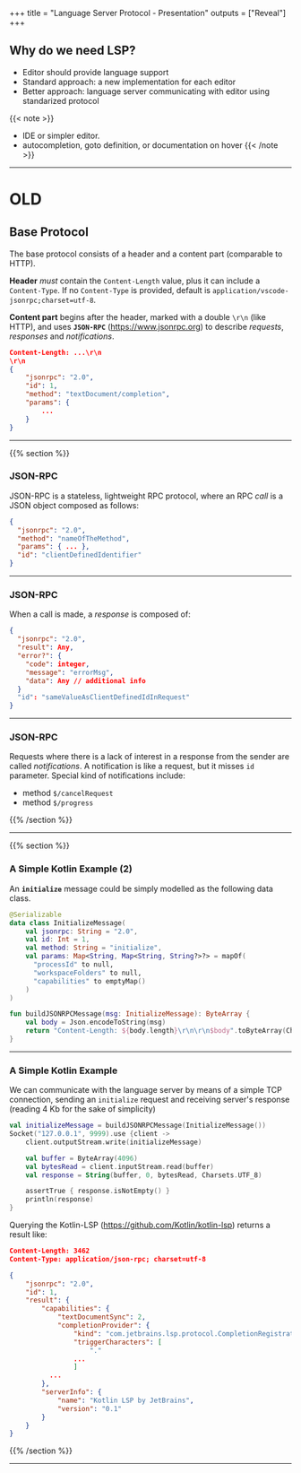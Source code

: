 +++
title = "Language Server Protocol - Presentation"
outputs = ["Reveal"]
+++
## Why do we need LSP?

* Editor should provide language support
* Standard approach: a new implementation for each editor
* Better approach: language server communicating with editor using standarized protocol

{{< note >}}
* IDE or simpler editor.
* autocompletion, goto definition, or documentation on hover
{{< /note >}}

---
# OLD

## Base Protocol

The base protocol consists of a header and a content part (comparable to HTTP).

**Header** *must* contain the `Content-Length` value, plus it can include a `Content-Type`.
If no `Content-Type` is provided, default is `application/vscode-jsonrpc;charset=utf-8`.

**Content part** begins after the header, marked with a double `\r\n` (like HTTP), and uses **`JSON-RPC`** (https://www.jsonrpc.org)
to describe *requests*, *responses* and *notifications*.

```json
Content-Length: ...\r\n
\r\n
{
	"jsonrpc": "2.0",
	"id": 1,
	"method": "textDocument/completion",
	"params": {
		...
	}
}
```


---
{{% section %}}

### JSON-RPC

JSON-RPC is a stateless, lightweight RPC protocol, where an RPC *call* is a JSON object composed as follows:

```json
{
  "jsonrpc": "2.0",
  "method": "nameOfTheMethod",
  "params": { ... },
  "id": "clientDefinedIdentifier"
}
```

---

### JSON-RPC

When a call is made, a *response* is composed of:
```json
{
  "jsonrpc": "2.0",
  "result": Any,
  "error?": {
    "code": integer,
    "message": "errorMsg",
    "data": Any // additional info
  }
  "id": "sameValueAsClientDefinedIdInRequest"
}
```

---

### JSON-RPC

Requests where there is a lack of interest in a response from the sender are called *notifications*. A notification is like a request, but it misses `id` parameter. Special kind of notifications include:

- method `$/cancelRequest`
- method `$/progress`

{{% /section %}}

---

{{% section %}}

### A Simple Kotlin Example (2)

An **`initialize`** message could be simply modelled as the following data class.

```kotlin
@Serializable
data class InitializeMessage(
    val jsonrpc: String = "2.0",
    val id: Int = 1,
    val method: String = "initialize",
    val params: Map<String, Map<String, String?>?> = mapOf(
      "processId" to null,
      "workspaceFolders" to null,
      "capabilities" to emptyMap()
    )
)

fun buildJSONRPCMessage(msg: InitializeMessage): ByteArray {
    val body = Json.encodeToString(msg)
    return "Content-Length: ${body.length}\r\n\r\n$body".toByteArray(Charsets.UTF_8)
}
```

---

### A Simple Kotlin Example
We can communicate with the language server by means of a simple TCP connection, sending an `initialize` request and receiving server's response </br> (reading 4 Kb for the sake of simplicity)


```kotlin
val initializeMessage = buildJSONRPCMessage(InitializeMessage())
Socket("127.0.0.1", 9999).use {client ->
    client.outputStream.write(initializeMessage)

    val buffer = ByteArray(4096)
    val bytesRead = client.inputStream.read(buffer)
    val response = String(buffer, 0, bytesRead, Charsets.UTF_8)

    assertTrue { response.isNotEmpty() }
    println(response)
}
```

Querying the Kotlin-LSP (https://github.com/Kotlin/kotlin-lsp) returns a result like:

```json
Content-Length: 3462
Content-Type: application/json-rpc; charset=utf-8

{
    "jsonrpc": "2.0",
    "id": 1,
    "result": {
        "capabilities": {
            "textDocumentSync": 2,
            "completionProvider": {
                "kind": "com.jetbrains.lsp.protocol.CompletionRegistrationOptionsImpl",
                "triggerCharacters": [
                    "."
                ...
                ]
          ...
        },
        "serverInfo": {
            "name": "Kotlin LSP by JetBrains",
            "version": "0.1"
        }
    }
}
```


{{% /section %}}

---
